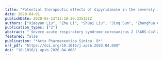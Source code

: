 ```yaml
---
title: "Potential therapeutic effects of dipyridamole in the severely ill patients with COVID-19"
date: 2020-04-01
publishDate: 2020-05-23T12:18:30.335121Z
authors: ["Xiaoyan Liu", "Zhe Li", "Shuai Liu", "Jing Sun", "Zhanghua Chen", "Min Jiang", "Qingling Zhang", "Yinghua Wei", "Xin Wang", "Yi-You Huang", "Yinyi Shi", "Yanhui Xu", "Huifang Xian", "Fan Bai", "Changxing Ou", "Bei Xiong", "Andrew M. Lew", "Jun Cui", "Rongli Fang", "Hui Huang", "Jincun Zhao", "Xuechuan Hong", "Yuxia Zhang", "Fuling Zhou", "Hai-Bin Luo"]
publication_types: ["2"]
abstract: " Severe acute respiratory syndrome coronavirus 2 (SARS-CoV-2) infection can cause acute respiratory distress syndrome, hypercoagulability, hypertension, and multiorgan dysfunction. Effective antivirals with safe clinical profile are urgently needed to improve the overall prognosis. In an analysis of a randomly collected cohort of 124 patients with Corona Virus Disease 2019 (COVID-19), we found that hypercoagulability as indicated by elevated concentrations of D-dimers was associated with disease severity. By virtual screening of a U.S. Food and Drug Administration (FDA) approved drug library, we identified an anticoagulation agent dipyridamole (DIP) textitin silico, which suppressed SARS-CoV-2 replication textitin vitro. In a proof-of-concept trial involving 31 patients with COVID-19, DIP supplementation was associated with significantly decreased concentrations of D-dimers (textitP<0.05), increased lymphocyte and platelet recovery in the circulation, and markedly improved clinical outcomes in comparison to the control patients. In particular, all 8 of the DIP-treated severely ill patients showed remarkable improvement: 7 patients (87.5%) achieved clinical cure and were discharged from the hospitals while the remaining 1 patient (12.5%) was in clinical remission. "
featured: false
publication: "*Acta Pharmaceutica Sinica. B*"
url_pdf: "https://doi.org/10.1016/j.apsb.2020.04.008"
doi: "10.1016/j.apsb.2020.04.008"
---
```


